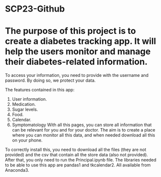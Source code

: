 # SCP23-Github
# The purpose of this project is to create a diabetes tracking app. It will help the users monitor and manage their diabetes-related information. 
To access your information, you need to provide with the username and password. By doing so, we protect your data.

The features contained in this app:
1.	User information.
2.	Medication.
3.	Sugar levels.
4.	Food.
5.	Calendar.
6.	Symptomatology
With all this pages, you can store all information that can be relevant for you and for your doctor. The aim is to create a place where you can monitor all this data, and when needed download all this on your phone.

To correctly install this, you need to download all the files (they are not provided) and the csv that contain all the store data (also not provided). After that, you only need to run the Principal.ipynb file. The libraries needed to be able to use this app are pandas1 and tkcalendar2. All available from Anaconda3.

